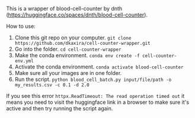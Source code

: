 This is a wrapper of blood-cell-counter by dnth (https://huggingface.co/spaces/dnth/blood-cell-counter).

How to use: 
1. Clone this git repo on your computer. `git clone https://github.com/dkaxira/cell-counter-wrapper.git`
2. Go into the folder. `cd cell-counter-wrapper`
3. Make the conda environment. `conda env create -f cell-counter-env.yml`
4. Activate the conda environment. `conda activate blood-cell-counter`
5. Make sure all your images are in one folder.
6. Run the script. `python blood_cell_batch.py input/file/path -o my_results.csv -c 0.1 -d 2.0`

If you see this error `httpx.ReadTimeout: The read operation timed out` it means you need to visit the huggingface link in a browser to make sure it's active and then try running the script again.
